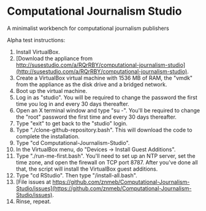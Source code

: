 Computational Journalism Studio
===============================

A minimalist workbench for computational journalism publishers

Alpha test instructions:

1. Install VirtualBox.
1. [Download the appliance from http://susestudio.com/a/RQrRBY/computational-journalism-studio](http://susestudio.com/a/RQrRBY/computational-journalism-studio).
1.  Create a VirtualBox virtual machine with 1536 MB of RAM, the "vmdk" from the appliance as the disk drive and a bridged network.
1. Boot up the virtual machine.
1. Log in as "studio". You will be required to change the password the first time you log in and every 30 days thereafter.
1. Open an X terminal window and type "su -". You'll be required to change the "root" password the first time and every 30 days thereafter.
1. Type "exit" to get back to the "studio" login.
1. Type "./clone-github-repository.bash". This will download the code to complete the installation.
1. Type "cd Computational-Journalism-Studio".
1. In the VirtualBox menu, do "Devices -> Install Guest Additions".
1. Type "./run-me-first.bash". You'll need to set up an NTP server, set the time zone, and open the firewall on TCP port 8787. After you've done all that, the script will install the VirtualBox guest additions.
1. Type "cd RStudio". Then type "/install-all.bash".
1. [File issues at https://github.com/znmeb/Computational-Journalism-Studio/issues](https://github.com/znmeb/Computational-Journalism-Studio/issues).
1. Rinse, repeat.
